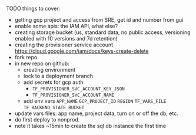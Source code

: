 
TODO things to cover:
- getting gcp project and access from SRE, get id and number from gui
- enable some apis: the IAM API, what else?
- creating storage bucket (us, standard data, no public access, versioning
  enabled with 10 versions and 7d retention)
- creating the provisioner service account
  https://cloud.google.com/iam/docs/keys-create-delete
- fork repo
- in new repo on github:
  - creating environment
  - lock to a deployment branch
  - add secrets for gcp auth
    - `TF_PROVISIONER_SVC_ACCOUNT_KEY_JSON`
    - `TF_PROVISIONER_SVC_ACCOUNT_NAME`
  - add env vars `APP_NAME` `GCP_PROJECT_ID` `REGION` `TF_VARS_FILE` `TF_BACKEND_STATE_BUCKET`
- update vars files: app name, project data, turn on or off the db, etc.
- do first deploy to nonprod.
- note it takes ~15min to create the sql db instance the first time

